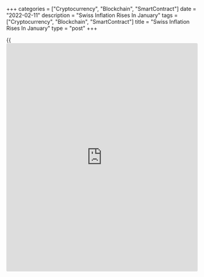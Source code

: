 +++
categories = ["Cryptocurrency", "Blockchain", "SmartContract"]
date = "2022-02-11"
description = "Swiss Inflation Rises In January"
tags = ["Cryptocurrency", "Blockchain", "SmartContract"]
title = "Swiss Inflation Rises In January"
type = "post"
+++

{{<iframe id="large-banner" src="https://www.bounty.group/#slide=14.0" width="100%" height="600" scrolling="no" style="border: 0px solid rgb(216, 221, 230); border-radius: 3px;">}}

Swiss consumer price inflation increased in January, data from the
Federal Statistical Office showed on Friday.

Consumer prices rose 1.6 percent in January, following a 1.5 percent
increase each in December and November. Economists had forecast
inflation to remain unchanged at 1.5 percent.

On a monthly basis, consumer prices grew 0.2 percent in January, after a
0.1 percent fall in the previous month.

Prices for hotel accommodation and second-hand cars increased in
January, data showed. In contrast, prices for private means of
transport, and clothing and footwear declined.

The core CPI increased 0.8 percent annually in January and declined 0.2
percent from a month ago.

For comments and feedback [contact](https://www.playgroundfx.com/contact/): editorial@rtt[news](https://www.letsplayfx.com/blog/forex-news-website/).com

[Economic News][1]

 **What parts of the world are seeing the best (and worst) economic
performances lately? Click[here][2] to check out our [Econ Scorecard][2]
and find out! See up-to-the-moment [ranking](https://www.playgroundfx.com/blog/crypto-exchange-ranking/)s for the best and worst
performers in [GDP][3], [unemployment rate][4], [inflation][5] and much
more.**

   1. www.rtt[news](https://www.letsplayfx.com/blog/forex-news-website/).com/Content/EconomicNews.aspx
   2. www.rtt[news](https://www.letsplayfx.com/blog/forex-news-website/).com/economic-scorecard/world-rank/industrial-production/highest-performance.aspx
   3. www.rtt[news](https://www.letsplayfx.com/blog/forex-news-website/).com/economic-scorecard/world-rank/GDP/highest-performance.aspx
   4. www.rtt[news](https://www.letsplayfx.com/blog/forex-news-website/).com/economic-scorecard/world-rank/unemployment-rate/lowest-performance.aspx
   5. www.rtt[news](https://www.letsplayfx.com/blog/forex-news-website/).com/economic-scorecard/world-rank/CPI/highest-performance.aspx